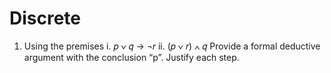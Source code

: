 # Discrete


1. Using the premises
i. 𝑝 ∨ 𝑞 → ¬𝑟
ii. (𝑝 ∨ 𝑟) ∧ 𝑞
Provide a formal deductive argument with the conclusion “p”. Justify each step.

